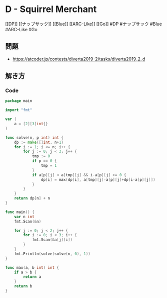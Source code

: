 # D - Squirrel Merchant
[[DP]] [[ナップサック]] [[Blue]] [[ARC-Like]] [[Go]]
#DP #ナップサック #Blue #ARC-Like #Go 

## 問題
- https://atcoder.jp/contests/diverta2019-2/tasks/diverta2019_2_d

## 解き方
### Code
```go
package main

import "fmt"

var (
	a = [2][3]int{}
)

func solve(n, p int) int {
	dp := make([]int, n+1)
	for i := 1; i <= n; i++ {
		for j := 0; j < 3; j++ {
			tmp := 0
			if p == 0 {
				tmp = 1
			}
			if a[p][j] < a[tmp][j] && i-a[p][j] >= 0 {
				dp[i] = max(dp[i], a[tmp][j]-a[p][j]+dp[i-a[p][j]])
			}
		}
	}
	return dp[n] + n
}

func main() {
	var n int
	fmt.Scan(&n)

	for j := 0; j < 2; j++ {
		for i := 0; i < 3; i++ {
			fmt.Scan(&a[j][i])
		}
	}
	fmt.Println(solve(solve(n, 0), 1))
}

func max(a, b int) int {
	if a > b {
		return a
	}
	return b
}
```